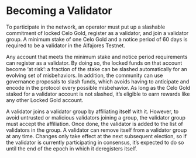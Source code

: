 # Becoming a Validator

To participate in the network, an operator must put up a slashable commitment of locked Celo Gold, register as a validator, and join a validator group. A minimum stake of one Celo Gold and a notice period of 60 days is required to be a validator in the Alfajores Testnet.

Any account that meets the minimum stake and notice period requirements can register as a validator. By doing so, the locked funds on that account become ‘at risk’: a fraction of the stake can be slashed automatically for an evolving set of misbehaviors. In addition, the community can use governance proposals to slash funds, which avoids having to anticipate and encode in the protocol every possible misbehavior. As long as the Celo Gold staked for a validator account is not slashed, it’s eligible to earn rewards like any other Locked Gold account.

A validator joins a validator group by affiliating itself with it. However, to avoid untrusted or malicious validators joining a group, the validator group must accept the affiliation. Once done, the validator is added to the list of validators in the group. A validator can remove itself from a validator group at any time. Changes only take effect at the next subsequent election, so if the validator is currently participating in consensus, it’s expected to do so until the end of the epoch in which it deregisters itself.
